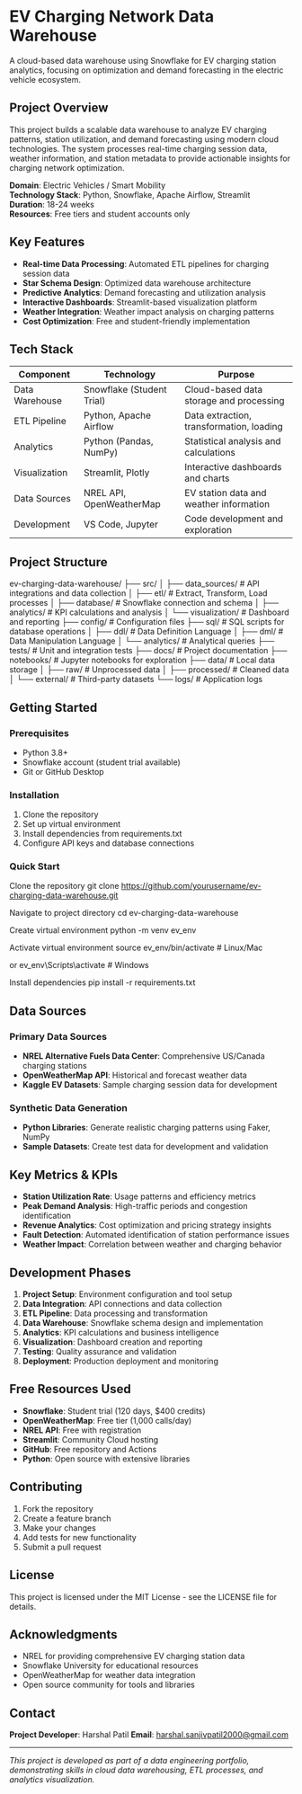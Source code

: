 # EV Charging Network Data Warehouse

A cloud-based data warehouse using Snowflake for EV charging station analytics, focusing on optimization and demand forecasting in the electric vehicle ecosystem.

## Project Overview

This project builds a scalable data warehouse to analyze EV charging patterns, station utilization, and demand forecasting using modern cloud technologies. The system processes real-time charging session data, weather information, and station metadata to provide actionable insights for charging network optimization.

**Domain**: Electric Vehicles / Smart Mobility  
**Technology Stack**: Python, Snowflake, Apache Airflow, Streamlit  
**Duration**: 18-24 weeks  
**Resources**: Free tiers and student accounts only

## Key Features

- **Real-time Data Processing**: Automated ETL pipelines for charging session data
- **Star Schema Design**: Optimized data warehouse architecture
- **Predictive Analytics**: Demand forecasting and utilization analysis
- **Interactive Dashboards**: Streamlit-based visualization platform
- **Weather Integration**: Weather impact analysis on charging patterns
- **Cost Optimization**: Free and student-friendly implementation

## Tech Stack

| Component | Technology | Purpose |
|-----------|------------|---------|
| Data Warehouse | Snowflake (Student Trial) | Cloud-based data storage and processing |
| ETL Pipeline | Python, Apache Airflow | Data extraction, transformation, loading |
| Analytics | Python (Pandas, NumPy) | Statistical analysis and calculations |
| Visualization | Streamlit, Plotly | Interactive dashboards and charts |
| Data Sources | NREL API, OpenWeatherMap | EV station data and weather information |
| Development | VS Code, Jupyter | Code development and exploration |

## Project Structure

ev-charging-data-warehouse/
├── src/
│ ├── data_sources/ # API integrations and data collection
│ ├── etl/ # Extract, Transform, Load processes
│ ├── database/ # Snowflake connection and schema
│ ├── analytics/ # KPI calculations and analysis
│ └── visualization/ # Dashboard and reporting
├── config/ # Configuration files
├── sql/ # SQL scripts for database operations
│ ├── ddl/ # Data Definition Language
│ ├── dml/ # Data Manipulation Language
│ └── analytics/ # Analytical queries
├── tests/ # Unit and integration tests
├── docs/ # Project documentation
├── notebooks/ # Jupyter notebooks for exploration
├── data/ # Local data storage
│ ├── raw/ # Unprocessed data
│ ├── processed/ # Cleaned data
│ └── external/ # Third-party datasets
└── logs/ # Application logs



## Getting Started

### Prerequisites
- Python 3.8+
- Snowflake account (student trial available)
- Git or GitHub Desktop

### Installation
1. Clone the repository
2. Set up virtual environment
3. Install dependencies from requirements.txt
4. Configure API keys and database connections

### Quick Start
Clone the repository
git clone https://github.com/yourusername/ev-charging-data-warehouse.git

Navigate to project directory
cd ev-charging-data-warehouse

Create virtual environment
python -m venv ev_env

Activate virtual environment
source ev_env/bin/activate # Linux/Mac

or
ev_env\Scripts\activate # Windows

Install dependencies
pip install -r requirements.txt



## Data Sources

### Primary Data Sources
- **NREL Alternative Fuels Data Center**: Comprehensive US/Canada charging stations
- **OpenWeatherMap API**: Historical and forecast weather data
- **Kaggle EV Datasets**: Sample charging session data for development

### Synthetic Data Generation
- **Python Libraries**: Generate realistic charging patterns using Faker, NumPy
- **Sample Datasets**: Create test data for development and validation

## Key Metrics & KPIs

- **Station Utilization Rate**: Usage patterns and efficiency metrics
- **Peak Demand Analysis**: High-traffic periods and congestion identification
- **Revenue Analytics**: Cost optimization and pricing strategy insights
- **Fault Detection**: Automated identification of station performance issues
- **Weather Impact**: Correlation between weather and charging behavior

## Development Phases

1. **Project Setup**: Environment configuration and tool setup
2. **Data Integration**: API connections and data collection
3. **ETL Pipeline**: Data processing and transformation
4. **Data Warehouse**: Snowflake schema design and implementation
5. **Analytics**: KPI calculations and business intelligence
6. **Visualization**: Dashboard creation and reporting
7. **Testing**: Quality assurance and validation
8. **Deployment**: Production deployment and monitoring

## Free Resources Used

- **Snowflake**: Student trial (120 days, $400 credits)
- **OpenWeatherMap**: Free tier (1,000 calls/day)
- **NREL API**: Free with registration
- **Streamlit**: Community Cloud hosting
- **GitHub**: Free repository and Actions
- **Python**: Open source with extensive libraries

## Contributing

1. Fork the repository
2. Create a feature branch
3. Make your changes
4. Add tests for new functionality
5. Submit a pull request

## License

This project is licensed under the MIT License - see the LICENSE file for details.

## Acknowledgments

- NREL for providing comprehensive EV charging station data
- Snowflake University for educational resources
- OpenWeatherMap for weather data integration
- Open source community for tools and libraries

## Contact

**Project Developer**: Harshal Patil
**Email**: harshal.sanjivpatil2000@gmail.com  


---

*This project is developed as part of a data engineering portfolio, demonstrating skills in cloud data warehousing, ETL processes, and analytics visualization.*
